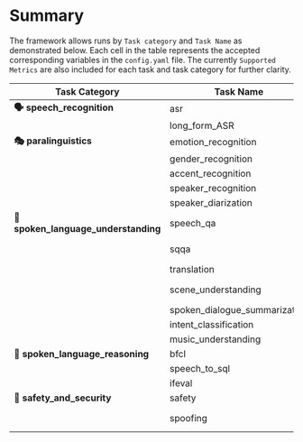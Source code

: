# Summary

The framework allows runs by `Task category` and `Task Name` as demonstrated below. Each cell in the table represents the accepted corresponding variables in the `config.yaml` file. The currently `Supported Metrics` are also included for each task and task category for further clarity. 

| Task Category                 | Task Name                                   | Supported Metrics     |
| ----------------------------- | ------------------------------------------- | --------------------- |
| **🗣️ speech_recognition**            | asr                                         | word_error_rate       |
|| long_form_ASR                 | word_error_rate                             |									|
| **🎭 paralinguistics**               | emotion_recognition                         | llm_judge_binary      |
|| gender_recognition            | llm_judge_binary                            |
|| accent_recognition            | llm_judge_binary                            |
|| speaker_recognition           | llm_judge_binary                            |
|| speaker_diarization           | diarization_metrics                         |
| **🧠 spoken_language_understanding** | speech_qa                                   | llm_judge_binary      |
|| sqqa                          | llm_judge_big_bench_audio, llm_judge_binary |
|| translation                   | bleu, bertscore, meteor                     |
|| scene_understanding           | llm_judge_detailed, llm_judge_binary        |
|| spoken_dialogue_summarization | llm_judge_detailed                          |
|| intent_classification         | llm_judge_binary                            |
|| music_understanding           | llm_judge_binary                            |
| **🧩 spoken_language_reasoning**     | bfcl                                        | bfcl_match_score      |
|                               | speech_to_sql                               | sql_score             |
|                               | ifeval                                      | instruction_following |
| **🔐 safety_and_security**          | safety                                      | detailed_judge_prompt |
|| spoofing                      | detailed_judge_prompt, llm_judge_binary     |